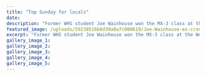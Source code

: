 ```yaml
---
title: "Top Sunday for locals"
date: 
description: "Former WHS student Joe Wainhouse won the MX-3 class at the Wellington Motocross Championships on Sunday..."
featured_image: /uploads/59238516b8d39a0a7c000619/Joe-Wainhouse-ex-cron-18-May.JPG
excerpt: "Former WHS student Joe Wainhouse won the MX-3 class at the Wellington Motocross Championships on Sunday."
gallery_image_1: 
gallery_image_2: 
gallery_image_3: 
gallery_image_4: 
gallery_image_5: 
---
```

